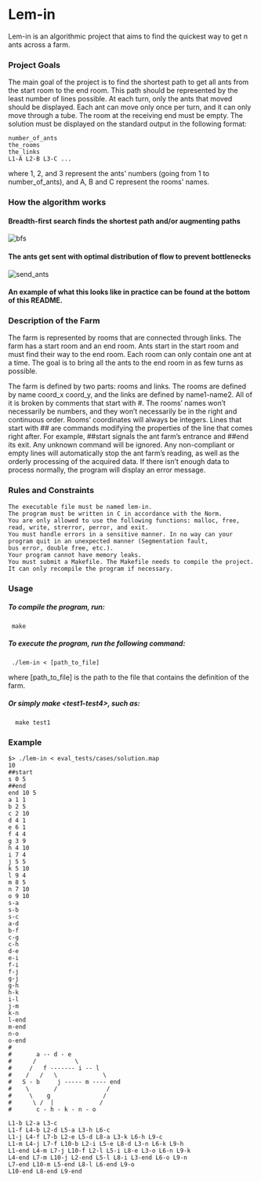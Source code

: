 # Lem-in

Lem-in is an algorithmic project that aims to find the quickest way to get n ants across a farm.

### Project Goals

The main goal of the project is to find the shortest path to get all ants from the start room to the end room. This path should be represented by the least number of lines possible. At each turn, only the ants that moved should be displayed. Each ant can move only once per turn, and it can only move through a tube. The room at the receiving end must be empty. The solution must be displayed on the standard output in the following format:

    number_of_ants
    the_rooms
    the_links
    L1-A L2-B L3-C ...


where 1, 2, and 3 represent the ants' numbers (going from 1 to number_of_ants), and A, B and C represent the rooms' names.

### How the algorithm works
#### Breadth-first search finds the shortest path and/or augmenting paths
![bfs](https://user-images.githubusercontent.com/88145164/222154617-88aae94e-4f88-4966-bdd7-ace0b8bc5b13.gif)

#### The ants get sent with optimal distribution of flow to prevent bottlenecks
![send_ants](https://user-images.githubusercontent.com/88145164/222154821-677c3183-3628-4d85-8aff-8ce2162a9d84.gif)
#### An example of what this looks like in practice can be found at the bottom of this README.

### Description of the Farm

The farm is represented by rooms that are connected through links. The farm has a start room and an end room. Ants start in the start room and must find their way to the end room. Each room can only contain one ant at a time. The goal is to bring all the ants to the end room in as few turns as possible.

The farm is defined by two parts: rooms and links. The rooms are defined by name coord_x coord_y, and the links are defined by name1-name2. All of it is broken by comments that start with #. The rooms’ names won’t necessarily be numbers, and they won’t necessarily be in the right and continuous order. Rooms’ coordinates will always be integers. Lines that start with ## are commands modifying the properties of the line that comes right after. For example, ##start signals the ant farm’s entrance and ##end its exit. Any unknown command will be ignored. Any non-compliant or empty lines will automatically stop the ant farm’s reading, as well as the orderly processing of the acquired data. If there isn’t enough data to process normally, the program will display an error message.
### Rules and Constraints

    The executable file must be named lem-in.
    The program must be written in C in accordance with the Norm.
    You are only allowed to use the following functions: malloc, free, read, write, strerror, perror, and exit.
    You must handle errors in a sensitive manner. In no way can your program quit in an unexpected manner (Segmentation fault, 
    bus error, double free, etc.).
    Your program cannot have memory leaks.
    You must submit a Makefile. The Makefile needs to compile the project. It can only recompile the program if necessary.

### Usage
##### To compile the program, run:
     make

##### To execute the program, run the following command:
     ./lem-in < [path_to_file]
where [path_to_file] is the path to the file that contains the definition of the farm.    
##### Or simply make \<test1-test4\>, such as:
      make test1

### Example
    $> ./lem-in < eval_tests/cases/solution.map
    10
    ##start
    s 0 5
    ##end
    end 10 5
    a 1 1
    b 2 5
    c 2 10
    d 4 1
    e 6 1
    f 4 4
    g 3 9
    h 4 10
    i 7 4
    j 5 5
    k 5 10
    l 9 4
    m 8 5
    n 7 10
    o 9 10
    s-a
    s-b
    s-c
    a-d
    b-f
    c-g
    c-h
    d-e
    e-i
    f-i
    f-j
    g-j
    g-h
    h-k
    i-l
    j-m
    k-n
    l-end
    m-end
    n-o
    o-end
    #
    #       a -- d - e
    #      /           \
    #     /   f ------- i -- l
    #    /   /   \             \
    #   S - b     j ----- m ---- end
    #    \       /              /
    #     \    g               /
    #      \ /  |             /
    #       c - h - k - n - o 

    L1-b L2-a L3-c
    L1-f L4-b L2-d L5-a L3-h L6-c
    L1-j L4-f L7-b L2-e L5-d L8-a L3-k L6-h L9-c
    L1-m L4-j L7-f L10-b L2-i L5-e L8-d L3-n L6-k L9-h
    L1-end L4-m L7-j L10-f L2-l L5-i L8-e L3-o L6-n L9-k
    L4-end L7-m L10-j L2-end L5-l L8-i L3-end L6-o L9-n
    L7-end L10-m L5-end L8-l L6-end L9-o
    L10-end L8-end L9-end
